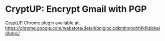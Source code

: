 # CryptUP: Encrypt Gmail with PGP


[CryptUP](https://cryptup.org/) Chrome plugin available at: https://chrome.google.com/webstore/detail/bnjglocicdkmhmoohhfkfkbbkejdhdgc/
